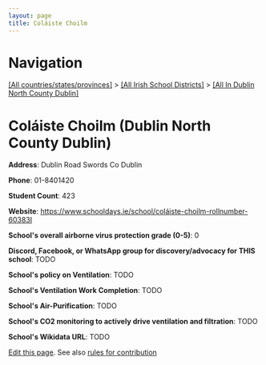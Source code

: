 ```yaml
---
layout: page
title: Coláiste Choilm
---
```

# Navigation

[[All countries/states/provinces]](../../..) > [[All Irish School Districts]](../..) > [[All In Dublin North County Dublin]](..)

# Coláiste Choilm (Dublin North County Dublin)

**Address**: Dublin Road Swords Co Dublin

**Phone**: 01-8401420

**Student Count**: 423

**Website**: <https://www.schooldays.ie/school/coláiste-choilm-rollnumber-60383I>

**School's overall airborne virus protection grade (0-5)**: 0

**Discord, Facebook, or WhatsApp group for discovery/advocacy for THIS school**: TODO

**School's policy on Ventilation**: TODO

**School's Ventilation Work Completion**: TODO

**School's Air-Purification**: TODO

**School's CO2 monitoring to actively drive ventilation and filtration**: TODO

**School's Wikidata URL**: TODO


[Edit this page](https://github.com/ventilate-schools/Ireland/edit/main/./Dublin_North_County_Dublin/Coláiste_Choilm.md). See also [rules for contribution](../../../contribution-rules/)